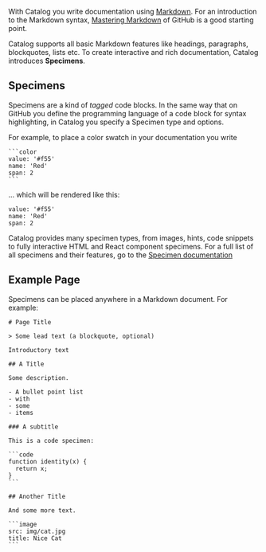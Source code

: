 With Catalog you write documentation using [Markdown](http://daringfireball.net/projects/markdown/syntax). For an introduction to the Markdown syntax, [Mastering Markdown](https://guides.github.com/features/mastering-markdown/) of GitHub is a good starting point.

Catalog supports all basic Markdown features like headings, paragraphs, blockquotes, lists etc. To create interactive and rich documentation, Catalog introduces **Specimens**.

## Specimens

Specimens are a kind of _tagged_ code blocks. In the same way that on GitHub you define the programming language of a code block for syntax highlighting, in Catalog you specify a Specimen type and options.

For example, to place a color swatch in your documentation you write

````
```color
value: '#f55'
name: 'Red'
span: 2
```
````

… which will be rendered like this:

```color
value: '#f55'
name: 'Red'
span: 2
```

Catalog provides many specimen types, from images, hints, code snippets to fully interactive HTML and React component specimens. For a full list of all specimens and their features, go to the [Specimen documentation](/specimens)

## Example Page

Specimens can be placed anywhere in a Markdown document. For example:

````code|lang-markdown
# Page Title

> Some lead text (a blockquote, optional)

Introductory text

## A Title

Some description.

- A bullet point list
- with
- some
- items

### A subtitle

This is a code specimen:

```code
function identity(x) {
  return x;
}
```

## Another Title

And some more text.

```image
src: img/cat.jpg
title: Nice Cat
```
````
